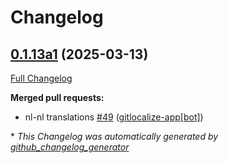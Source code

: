 # Changelog

## [0.1.13a1](https://github.com/OpenVoiceOS/ovos-skill-hello-world/tree/0.1.13a1) (2025-03-13)

[Full Changelog](https://github.com/OpenVoiceOS/ovos-skill-hello-world/compare/0.1.12...0.1.13a1)

**Merged pull requests:**

- nl-nl translations [\#49](https://github.com/OpenVoiceOS/ovos-skill-hello-world/pull/49) ([gitlocalize-app[bot]](https://github.com/apps/gitlocalize-app))



\* *This Changelog was automatically generated by [github_changelog_generator](https://github.com/github-changelog-generator/github-changelog-generator)*
